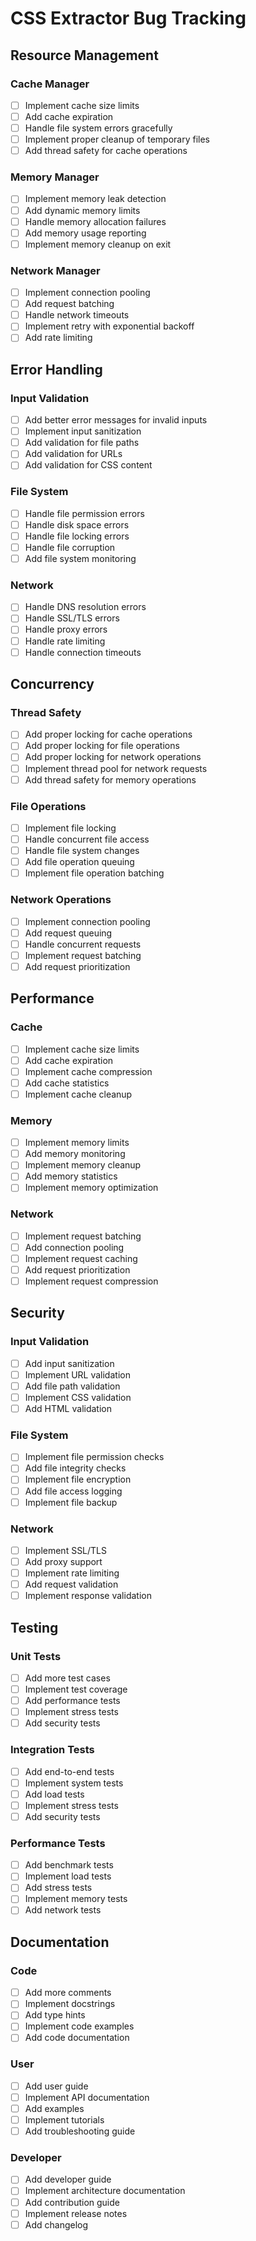 # CSS Extractor Bug Tracking

## Resource Management

### Cache Manager
- [ ] Implement cache size limits
- [ ] Add cache expiration
- [ ] Handle file system errors gracefully
- [ ] Implement proper cleanup of temporary files
- [ ] Add thread safety for cache operations

### Memory Manager
- [ ] Implement memory leak detection
- [ ] Add dynamic memory limits
- [ ] Handle memory allocation failures
- [ ] Add memory usage reporting
- [ ] Implement memory cleanup on exit

### Network Manager
- [ ] Implement connection pooling
- [ ] Add request batching
- [ ] Handle network timeouts
- [ ] Implement retry with exponential backoff
- [ ] Add rate limiting

## Error Handling

### Input Validation
- [ ] Add better error messages for invalid inputs
- [ ] Implement input sanitization
- [ ] Add validation for file paths
- [ ] Add validation for URLs
- [ ] Add validation for CSS content

### File System
- [ ] Handle file permission errors
- [ ] Handle disk space errors
- [ ] Handle file locking errors
- [ ] Handle file corruption
- [ ] Add file system monitoring

### Network
- [ ] Handle DNS resolution errors
- [ ] Handle SSL/TLS errors
- [ ] Handle proxy errors
- [ ] Handle rate limiting
- [ ] Handle connection timeouts

## Concurrency

### Thread Safety
- [ ] Add proper locking for cache operations
- [ ] Add proper locking for file operations
- [ ] Add proper locking for network operations
- [ ] Implement thread pool for network requests
- [ ] Add thread safety for memory operations

### File Operations
- [ ] Implement file locking
- [ ] Handle concurrent file access
- [ ] Handle file system changes
- [ ] Add file operation queuing
- [ ] Implement file operation batching

### Network Operations
- [ ] Implement connection pooling
- [ ] Add request queuing
- [ ] Handle concurrent requests
- [ ] Implement request batching
- [ ] Add request prioritization

## Performance

### Cache
- [ ] Implement cache size limits
- [ ] Add cache expiration
- [ ] Implement cache compression
- [ ] Add cache statistics
- [ ] Implement cache cleanup

### Memory
- [ ] Implement memory limits
- [ ] Add memory monitoring
- [ ] Implement memory cleanup
- [ ] Add memory statistics
- [ ] Implement memory optimization

### Network
- [ ] Implement request batching
- [ ] Add connection pooling
- [ ] Implement request caching
- [ ] Add request prioritization
- [ ] Implement request compression

## Security

### Input Validation
- [ ] Add input sanitization
- [ ] Implement URL validation
- [ ] Add file path validation
- [ ] Implement CSS validation
- [ ] Add HTML validation

### File System
- [ ] Implement file permission checks
- [ ] Add file integrity checks
- [ ] Implement file encryption
- [ ] Add file access logging
- [ ] Implement file backup

### Network
- [ ] Implement SSL/TLS
- [ ] Add proxy support
- [ ] Implement rate limiting
- [ ] Add request validation
- [ ] Implement response validation

## Testing

### Unit Tests
- [ ] Add more test cases
- [ ] Implement test coverage
- [ ] Add performance tests
- [ ] Implement stress tests
- [ ] Add security tests

### Integration Tests
- [ ] Add end-to-end tests
- [ ] Implement system tests
- [ ] Add load tests
- [ ] Implement stress tests
- [ ] Add security tests

### Performance Tests
- [ ] Add benchmark tests
- [ ] Implement load tests
- [ ] Add stress tests
- [ ] Implement memory tests
- [ ] Add network tests

## Documentation

### Code
- [ ] Add more comments
- [ ] Implement docstrings
- [ ] Add type hints
- [ ] Implement code examples
- [ ] Add code documentation

### User
- [ ] Add user guide
- [ ] Implement API documentation
- [ ] Add examples
- [ ] Implement tutorials
- [ ] Add troubleshooting guide

### Developer
- [ ] Add developer guide
- [ ] Implement architecture documentation
- [ ] Add contribution guide
- [ ] Implement release notes
- [ ] Add changelog 